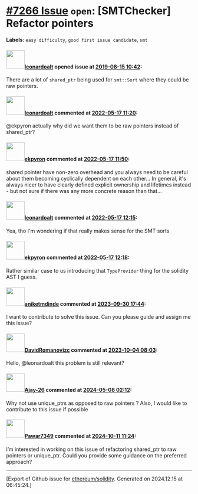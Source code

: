 # [\#7266 Issue](https://github.com/ethereum/solidity/issues/7266) `open`: [SMTChecker] Refactor pointers
**Labels**: `easy difficulty`, `good first issue candidate`, `smt`


#### <img src="https://avatars.githubusercontent.com/u/504195?u=ce2facd14af9fd474ebff49f0d44891f56f7500f&v=4" width="50">[leonardoalt](https://github.com/leonardoalt) opened issue at [2019-08-15 10:42](https://github.com/ethereum/solidity/issues/7266):

There are a lot of `shared_ptr` being used for `smt::Sort` where they could be raw pointers.

#### <img src="https://avatars.githubusercontent.com/u/504195?u=ce2facd14af9fd474ebff49f0d44891f56f7500f&v=4" width="50">[leonardoalt](https://github.com/leonardoalt) commented at [2022-05-17 11:20](https://github.com/ethereum/solidity/issues/7266#issuecomment-1128745659):

@ekpyron actually why did we want them to be raw pointers instead of shared_ptr?

#### <img src="https://avatars.githubusercontent.com/u/1347491?v=4" width="50">[ekpyron](https://github.com/ekpyron) commented at [2022-05-17 11:50](https://github.com/ethereum/solidity/issues/7266#issuecomment-1128772022):

shared pointer have non-zero overhead and you always need to be careful about them becoming cyclically dependent on each other...
In general, it's always nicer to have clearly defined explicit ownership and lifetimes instead - but not sure if there was any more concrete reason than that...

#### <img src="https://avatars.githubusercontent.com/u/504195?u=ce2facd14af9fd474ebff49f0d44891f56f7500f&v=4" width="50">[leonardoalt](https://github.com/leonardoalt) commented at [2022-05-17 12:15](https://github.com/ethereum/solidity/issues/7266#issuecomment-1128795297):

Yea, tho I'm wondering if that really makes sense for the SMT sorts

#### <img src="https://avatars.githubusercontent.com/u/1347491?v=4" width="50">[ekpyron](https://github.com/ekpyron) commented at [2022-05-17 12:18](https://github.com/ethereum/solidity/issues/7266#issuecomment-1128797770):

Rather similar case to us introducing that ``TypeProvider`` thing for the solidity AST I guess.

#### <img src="https://avatars.githubusercontent.com/u/71129448?u=aa82d0282eb0754de1ca211f2cacddc099eb0bdf&v=4" width="50">[aniketmdinde](https://github.com/aniketmdinde) commented at [2023-09-30 17:44](https://github.com/ethereum/solidity/issues/7266#issuecomment-1741822830):

I want to contribute to solve this issue. Can you please guide and assign me this issue?

#### <img src="https://avatars.githubusercontent.com/u/72649244?u=c6707ff65022bba7bbb0314f05d661a66d8d47ec&v=4" width="50">[DavidRomanovizc](https://github.com/DavidRomanovizc) commented at [2023-10-04 08:03](https://github.com/ethereum/solidity/issues/7266#issuecomment-1746347442):

Hello, @leonardoalt this problem is still relevant?

#### <img src="https://avatars.githubusercontent.com/u/64776385?v=4" width="50">[Ajay-26](https://github.com/Ajay-26) commented at [2024-05-08 02:12](https://github.com/ethereum/solidity/issues/7266#issuecomment-2099605161):

Why not use unique_ptrs as opposed to raw pointers ? Also, I would like to contribute to this issue if possible

#### <img src="https://avatars.githubusercontent.com/u/142481389?u=a92fd0fe89d8050f7ac117d0061ea48258487419&v=4" width="50">[Pawar7349](https://github.com/Pawar7349) commented at [2024-10-11 11:24](https://github.com/ethereum/solidity/issues/7266#issuecomment-2407206648):

I’m interested in working on this issue of refactoring shared_ptr to raw pointers or unique_ptr. Could you provide some guidance on the preferred approach?


-------------------------------------------------------------------------------



[Export of Github issue for [ethereum/solidity](https://github.com/ethereum/solidity). Generated on 2024.12.15 at 06:45:24.]
